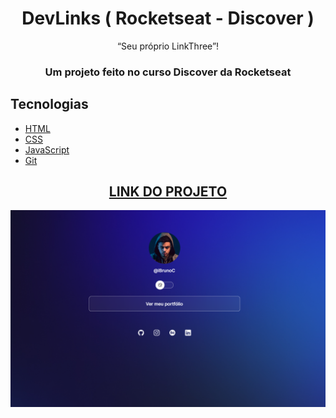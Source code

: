 <h1 align="center">
DevLinks ( Rocketseat - Discover )
</h1>

<p align="center">“Seu próprio LinkThree”!</blockquote>

<h3 align="center">   
Um projeto feito no curso Discover da Rocketseat
</h3>
    
## Tecnologias

- [HTML](https://developer.mozilla.org/pt-BR/docs/Web/HTML)
- [CSS](https://developer.mozilla.org/pt-BR/docs/Web/CSS)
- [JavaScript](https://developer.mozilla.org/pt-BR/docs/Web/JavaScript)
- [Git](https://git-scm.com/docs)

<div align="center">
  <h2><a href="https://dev-links-omega.vercel.app/">LINK DO PROJETO</a></h2>
</div>

<div align="center">
  <img src="assets/readme-Img.png">
</div>

